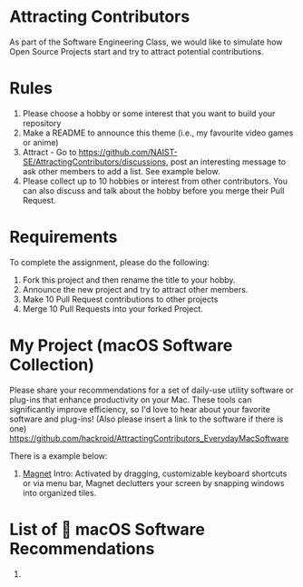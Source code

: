 # Attracting Contributors
As part of the Software Engineering Class, we would like to simulate how Open Source Projects start and try to attract potential contributions.

# Rules

1. Please choose a hobby or some interest that you want to build your repository
2. Make a README to announce this theme (i.e., my favourite video games or anime)
3. Attract - Go to https://github.com/NAIST-SE/AttractingContributors/discussions, post an interesting message to ask other members to add a list. See example below.
4. Please collect up to 10 hobbies or interest from other contributors. You can also discuss and talk about the hobby before you merge their Pull Request.

# Requirements

To complete the assignment, please do the following:
1. Fork this project and then rename the title to your hobby. 
2. Announce the new project and try to attract other members.
3. Make 10 Pull Request contributions to other projects
4. Merge 10 Pull Requests into your forked Project.

# My Project (macOS Software Collection)

Please share your recommendations for a set of daily-use utility software or plug-ins that enhance productivity on your Mac. These tools can significantly improve efficiency, so I'd love to hear about your favorite software and plug-ins! (Also please insert a link to the software if there is one)
https://github.com/hackroid/AttractingContributors_EverydayMacSoftware

There is a example below:
1. [Magnet](https://magnet.crowdcafe.com/) Intro: Activated by dragging, customizable keyboard shortcuts or via menu bar, Magnet declutters your screen by snapping windows into organized tiles.

# List of  macOS Software Recommendations
1. 

